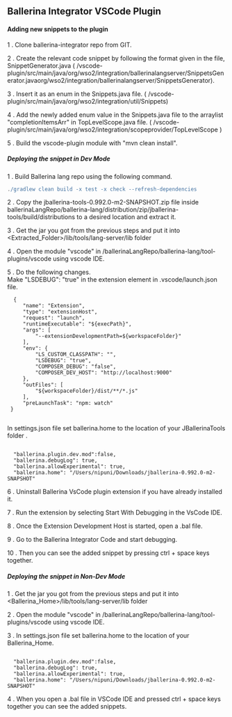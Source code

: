## Ballerina Integrator VSCode Plugin

#### Adding new snippets to the plugin

1 . Clone ballerina-integrator repo from GIT.

2 . Create the relevant code snippet by following the format given in the file, SnippetGenerator.java ( /vscode-plugin/src/main/java/org/wso2/integration/ballerinalangserver/SnippetsGenerator.javaorg/wso2/integration/ballerinalangserver/SnippetsGenerator).

3 . Insert it as an enum in the Snippets.java file. ( /vscode-plugin/src/main/java/org/wso2/integration/util/Snippets)

4 . Add the newly added enum value in the Snippets.java file to the arraylist "completionItemsArr" in TopLevelScope.java file. ( /vscode-plugin/src/main/java/org/wso2/integration/scopeprovider/TopLevelScope )

5 . Build the vscode-plugin module with "mvn clean install".


##### Deploying the snippet in Dev Mode

1 . Build Ballerina lang repo using the following command.
```groovy
./gradlew clean build -x test -x check --refresh-dependencies
```

2 . Copy the jballerina-tools-0.992.0-m2-SNAPSHOT.zip file inside ballerinaLangRepo/ballerina-lang/distribution/zip/jballerina-tools/build/distributions to a desired location and extract it.

3 . Get the jar you got from the previous steps and put it into <Extracted_Folder>/lib/tools/lang-server/lib folder

4 . Open the module "vscode" in /ballerinaLangRepo/ballerina-lang/tool-plugins/vscode  using vscode IDE.

5 . Do the following changes.<br/>
    Make "LSDEBUG": "true" in the extension element in .vscode/launch.json file.<br/>

   ```ballerina
     {
        "name": "Extension",
        "type": "extensionHost",
        "request": "launch",
        "runtimeExecutable": "${execPath}",
        "args": [
            "--extensionDevelopmentPath=${workspaceFolder}"
        ],
        "env": {
            "LS_CUSTOM_CLASSPATH": "",
            "LSDEBUG": "true",
            "COMPOSER_DEBUG": "false",
            "COMPOSER_DEV_HOST": "http://localhost:9000"
        },
        "outFiles": [
            "${workspaceFolder}/dist/**/*.js"
        ],
        "preLaunchTask": "npm: watch"
    }
    
   ```
  
  In settings.json file set ballerina.home to the location of your JBallerinaTools folder .<br/> 
     
  ```ballerina
    
    "ballerina.plugin.dev.mod":false,
    "ballerina.debugLog": true,
    "ballerina.allowExperimental": true,
    "ballerina.home": "/Users/nipuni/Downloads/jballerina-0.992.0-m2-SNAPSHOT"
```

 6 . Uninstall Ballerina VsCode plugin extension if you have already installed it.
 
 7 . Run the extension by selecting Start With Debugging in the VsCode IDE.
 
 8 . Once the Extension Development Host is started, open a .bal file.
 
 9 . Go to the Ballerina Integrator Code and start debugging.
 
 10 . Then you can see the added snippet by pressing ctrl + space keys together.
 
 
 ##### Deploying the snippet in Non-Dev Mode
 
1 . Get the jar you got from the previous steps and put it into <Ballerina_Home>/lib/tools/lang-server/lib folder

2 . Open the module "vscode" in /ballerinaLangRepo/ballerina-lang/tool-plugins/vscode  using vscode IDE.

3 . In settings.json file set ballerina.home to the location of your Ballerina_Home.<br/>  
  ```ballerina
    
    "ballerina.plugin.dev.mod":false,
    "ballerina.debugLog": true,
    "ballerina.allowExperimental": true,
    "ballerina.home": "/Users/nipuni/Downloads/jballerina-0.992.0-m2-SNAPSHOT"
```

4 . When you open a .bal file in VSCode IDE and pressed ctrl + space keys together you can see the added snippets.


